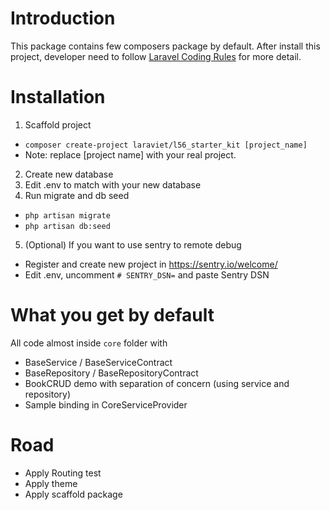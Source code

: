 # Introduction
This package contains few composers package by default. After install this project, developer need to follow [Laravel Coding Rules](http://wiki.portalbeanzvn.com/technical/laravel-coding-rules) for more detail.

# Installation
1. Scaffold project
- `composer create-project laraviet/l56_starter_kit [project_name]`
- Note: replace [project name] with your real project.
2. Create new database
3. Edit .env to match with your new database
4. Run migrate and db seed
- `php artisan migrate`
- `php artisan db:seed`
5. (Optional) If you want to use sentry to remote debug
- Register and create new project in https://sentry.io/welcome/
- Edit .env, uncomment `# SENTRY_DSN=` and paste Sentry DSN

# What you get by default
All code almost inside `core` folder with 
- BaseService / BaseServiceContract
- BaseRepository / BaseRepositoryContract
- BookCRUD demo with separation of concern (using service and repository)
- Sample binding in CoreServiceProvider

# Road
- Apply Routing test
- Apply theme
- Apply scaffold package